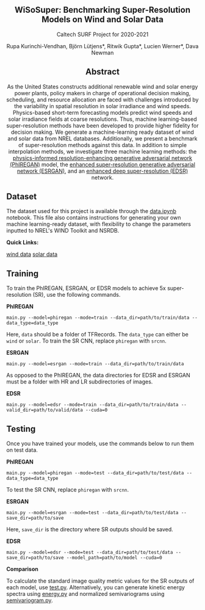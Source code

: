 <div align="center">

## WiSoSuper: Benchmarking Super-Resolution Models on Wind and Solar Data

Caltech SURF Project for 2020-2021

Rupa Kurinchi-Vendhan, Björn Lütjens*, Ritwik Gupta*, Lucien Werner*, Dava Newman

## Abstract
As the United States constructs additional renewable wind and solar energy power plants, policy makers in charge of operational decision making, scheduling, and resource allocation are faced with challenges introduced by the variability in spatial resolution in solar irradiance and wind speeds. Physics-based short-term forecasting models predict wind speeds and solar irradiance fields at coarse resolutions. Thus, machine learning-based super-resolution methods have been developed to provide higher fidelity for decision making. We generate a machine-learning ready dataset of wind and solar data from NREL databases. Additionally, we present a benchmark of super-resolution methods against this data. In addition to simple interpolation methods, we investigate three machine learning methods: the [physics-informed resolution-enhancing generative adversarial network (PhIREGAN)](https://www.pnas.org/content/117/29/16805) model, the [enhanced super-resolution generative adversarial network (ESRGAN)](http://openaccess.thecvf.com/content_ECCVW_2018/papers/11133/Wang_ESRGAN_Enhanced_Super-Resolution_Generative_Adversarial_Networks_ECCVW_2018_paper.pdf), and an [enhanced deep super-resolution (EDSR)](https://arxiv.org/abs/1707.02921) network.

<div align="left">

## Dataset
The dataset used for this project is available through the [data.ipynb](https://github.com/RupaKurinchiVendhan/SuperEnergyBench/blob/main/data.ipynb) notebook. This file also contains instructions for generating your own machine learning-ready dataset, with flexibility to change the parameters inputted to NREL's WIND Toolkit and NSRDB.

**Quick Links:**

[wind data](https://data.caltech.edu/records/2126)
[solar data](https://data.caltech.edu/records/2127)

## Training
To train the PhIREGAN, ESRGAN, or EDSR models to achieve 5x super-resolution (SR), use the following commands.

**PhIREGAN**

`main.py --model=phiregan --mode=train --data_dir=path/to/train/data --data_type=data_type`

Here, `data` should be a folder of TFRecords. The `data_type` can either be `wind` or `solar`. To train the SR CNN, replace `phiregan` with `srcnn`. 

**ESRGAN**

`main.py --model=esrgan --mode=train --data_dir=path/to/train/data`

As opposed to the PhIREGAN, the data directories for EDSR and ESRGAN must be a folder with HR and LR subdirectories of images. 

**EDSR**

`main.py --model=edsr --mode=train --data_dir=path/to/train/data --valid_dir=path/to/valid/data --cuda=0`

## Testing
Once you have trained your models, use the commands below to run them on test data.

**PhIREGAN**

`main.py --model=phiregan --mode=test --data_dir=path/to/test/data --data_type=data_type`

To test the SR CNN, replace `phiregan` with `srcnn`.

**ESRGAN**

`main.py --model=esrgan --mode=test --data_dir=path/to/test/data --save_dir=path/to/save`

Here, `save_dir` is the directory where SR outputs should be saved.

**EDSR**

`main.py --model=edsr --mode=test --data_dir=path/to/test/data --save_dir=path/to/save --model_path=path/to/model --cuda=0`

**Comparison**

To calculate the standard image quality metric values for the SR outputs of each model, use [test.py](https://github.com/RupaKurinchiVendhan/SuperEnergyBench/blob/main/test.py). Alternatively, you can generate kinetic energy spectra using [energy.py](https://github.com/RupaKurinchiVendhan/SuperEnergyBench/blob/main/energy.py) and normalized semivariograms using [semivariogram.py](https://github.com/RupaKurinchiVendhan/SuperEnergyBench/blob/main/energy.py).
